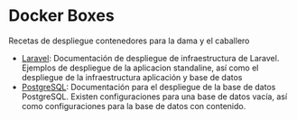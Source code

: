 # Docker Boxes

Recetas de despliegue contenedores para la dama y el caballero

* [Laravel](laravel): Documentación de despliegue de infraestructura de Laravel.
Ejemplos de despliegue de la aplicacion standaline, así como el despliegue de la infraestructura aplicación y base de datos
* [PostgreSQL](postgesql): Documentación para el despliegue de la base de datos PostgreSQL. Existen configuraciones para una base de datos vacía, así como configuraciones para la base de datos con contenido.
